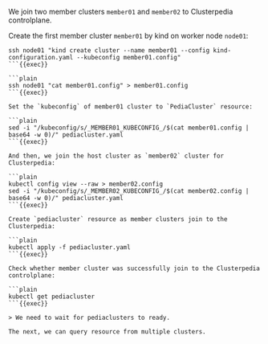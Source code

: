 We join two member clusters `member01` and `member02` to Clusterpedia controlplane.

Create the first member cluster `member01` by kind on worker node `node01`:

```plain
ssh node01 "kind create cluster --name member01 --config kind-configuration.yaml --kubeconfig member01.config"
```{{exec}}

```plain
ssh node01 "cat member01.config" > member01.config
```{{exec}}

Set the `kubeconfig` of member01 cluster to `PediaCluster` resource:

```plain
sed -i "/kubeconfig/s/_MEMBER01_KUBECONFIG_/$(cat member01.config | base64 -w 0)/" pediacluster.yaml
```{{exec}}

And then, we join the host cluster as `member02` cluster for Clusterpedia:

```plain
kubectl config view --raw > member02.config
sed -i "/kubeconfig/s/_MEMBER02_KUBECONFIG_/$(cat member02.config | base64 -w 0)/" pediacluster.yaml
```{{exec}}

Create `pediacluster` resource as member clusters join to the Clusterpedia:

```plain
kubectl apply -f pediacluster.yaml
```{{exec}}

Check whether member cluster was successfully join to the Clusterpedia controlplane:

```plain
kubectl get pediacluster
```{{exec}}

> We need to wait for pediaclusters to ready.

The next, we can query resource from multiple clusters.
